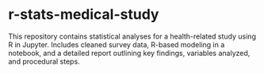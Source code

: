 # r-stats-medical-study
This repository contains statistical analyses for a health-related study using R in Jupyter. Includes cleaned survey data, R-based modeling in a notebook, and a detailed report outlining key findings, variables analyzed, and procedural steps.
